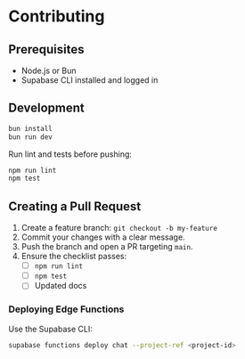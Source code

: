 # Contributing

## Prerequisites

- Node.js or Bun
- Supabase CLI installed and logged in

## Development

```bash
bun install
bun run dev
```

Run lint and tests before pushing:

```bash
npm run lint
npm test
```

## Creating a Pull Request

1. Create a feature branch: `git checkout -b my-feature`
2. Commit your changes with a clear message.
3. Push the branch and open a PR targeting `main`.
4. Ensure the checklist passes:
   - [ ] `npm run lint`
   - [ ] `npm test`
   - [ ] Updated docs

### Deploying Edge Functions

Use the Supabase CLI:

```bash
supabase functions deploy chat --project-ref <project-id>
```
